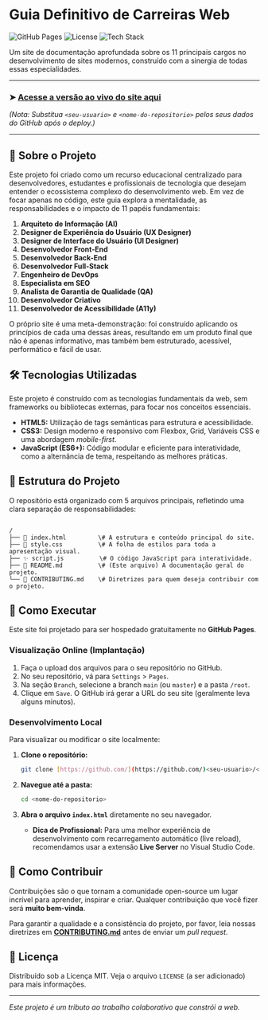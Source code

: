 # Guia Definitivo de Carreiras Web

![GitHub Pages](https://img.shields.io/badge/deploy-GitHub%20Pages-blue?style=for-the-badge&logo=github)
![License](https://img.shields.io/badge/license-MIT-green?style=for-the-badge)
![Tech Stack](https://img.shields.io/badge/tech-HTML%2FCSS%2FJS-orange?style=for-the-badge)

Um site de documentação aprofundada sobre os 11 principais cargos no desenvolvimento de sites modernos, construído com a sinergia de todas essas especialidades.

---

### ➤ [Acesse a versão ao vivo do site aqui](https://<seu-usuario>.github.io/<nome-do-repositorio>/)

*(Nota: Substitua `<seu-usuario>` e `<nome-do-repositorio>` pelos seus dados do GitHub após o deploy.)*

---

## 🎯 Sobre o Projeto

Este projeto foi criado como um recurso educacional centralizado para desenvolvedores, estudantes e profissionais de tecnologia que desejam entender o ecossistema complexo do desenvolvimento web. Em vez de focar apenas no código, este guia explora a mentalidade, as responsabilidades e o impacto de 11 papéis fundamentais:

1.  **Arquiteto de Informação (AI)**
2.  **Designer de Experiência do Usuário (UX Designer)**
3.  **Designer de Interface do Usuário (UI Designer)**
4.  **Desenvolvedor Front-End**
5.  **Desenvolvedor Back-End**
6.  **Desenvolvedor Full-Stack**
7.  **Engenheiro de DevOps**
8.  **Especialista em SEO**
9.  **Analista de Garantia de Qualidade (QA)**
10. **Desenvolvedor Criativo**
11. **Desenvolvedor de Acessibilidade (A11y)**

O próprio site é uma meta-demonstração: foi construído aplicando os princípios de cada uma dessas áreas, resultando em um produto final que não é apenas informativo, mas também bem estruturado, acessível, performático e fácil de usar.

## 🛠️ Tecnologias Utilizadas

Este projeto é construído com as tecnologias fundamentais da web, sem frameworks ou bibliotecas externas, para focar nos conceitos essenciais.

* **HTML5:** Utilização de tags semânticas para estrutura e acessibilidade.
* **CSS3:** Design moderno e responsivo com Flexbox, Grid, Variáveis CSS e uma abordagem *mobile-first*.
* **JavaScript (ES6+):** Código modular e eficiente para interatividade, como a alternância de tema, respeitando as melhores práticas.

## 📁 Estrutura do Projeto

O repositório está organizado com 5 arquivos principais, refletindo uma clara separação de responsabilidades:

```

/
├── 📄 index.html         \# A estrutura e conteúdo principal do site.
├── 🎨 style.css          \# A folha de estilos para toda a apresentação visual.
├── ✨ script.js          \# O código JavaScript para interatividade.
├── 📖 README.md          \# (Este arquivo) A documentação geral do projeto.
└── 🤝 CONTRIBUTING.md    \# Diretrizes para quem deseja contribuir com o projeto.

````

## 🚀 Como Executar

Este site foi projetado para ser hospedado gratuitamente no **GitHub Pages**.

### Visualização Online (Implantação)

1.  Faça o upload dos arquivos para o seu repositório no GitHub.
2.  No seu repositório, vá para `Settings` > `Pages`.
3.  Na seção `Branch`, selecione a branch `main` (ou `master`) e a pasta `/root`.
4.  Clique em `Save`. O GitHub irá gerar a URL do seu site (geralmente leva alguns minutos).

### Desenvolvimento Local

Para visualizar ou modificar o site localmente:

1.  **Clone o repositório:**
    ```bash
    git clone [https://github.com/](https://github.com/)<seu-usuario>/<nome-do-repositorio>.git
    ```
2.  **Navegue até a pasta:**
    ```bash
    cd <nome-do-repositorio>
    ```
3.  **Abra o arquivo `index.html`** diretamente no seu navegador.

    * **Dica de Profissional:** Para uma melhor experiência de desenvolvimento com recarregamento automático (live reload), recomendamos usar a extensão **Live Server** no Visual Studio Code.

## 🤝 Como Contribuir

Contribuições são o que tornam a comunidade open-source um lugar incrível para aprender, inspirar e criar. Qualquer contribuição que você fizer será **muito bem-vinda**.

Para garantir a qualidade e a consistência do projeto, por favor, leia nossas diretrizes em **[CONTRIBUTING.md](CONTRIBUTING.md)** antes de enviar um *pull request*.

## 📄 Licença

Distribuído sob a Licença MIT. Veja o arquivo `LICENSE` (a ser adicionado) para mais informações.

---
*Este projeto é um tributo ao trabalho colaborativo que constrói a web.*
